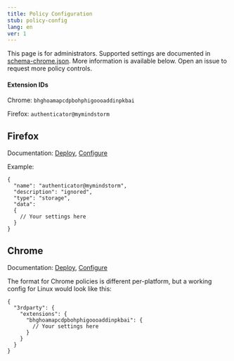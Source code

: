 ```yaml
---
title: Policy Configuration
stub: policy-config
lang: en
ver: 1
---
```


This page is for administrators. Supported settings are documented in [schema-chrome.json](https://github.com/Authenticator-Extension/Authenticator/blob/release/manifests/schema-chrome.json). More information is available below. Open an issue to request more policy controls.

#### Extension IDs

Chrome: `bhghoamapcdpbohphigoooaddinpkbai`

Firefox: `authenticator@mymindstorm`

## Firefox

Documentation: [Deploy](https://support.mozilla.org/en-US/kb/deploying-firefox-with-extensions), [Configure](https://developer.mozilla.org/en-US/docs/Mozilla/Add-ons/WebExtensions/Native_manifests#Managed_storage_manifests)

Example:

```jsonc
{
  "name": "authenticator@mymindstorm",
  "description": "ignored",
  "type": "storage",
  "data":
  {
    // Your settings here
  }
}
```

## Chrome

Documentation: [Deploy](https://support.google.com/chrome/a/answer/6306504), [Configure](https://chromium.org/administrators/configuring-policy-for-extensions)

The format for Chrome policies is different per-platform, but a working config for Linux would look like this:

```jsonc
{
  "3rdparty": {
    "extensions": {
      "bhghoamapcdpbohphigoooaddinpkbai": {
        // Your settings here
      }
    }
  }
}
```